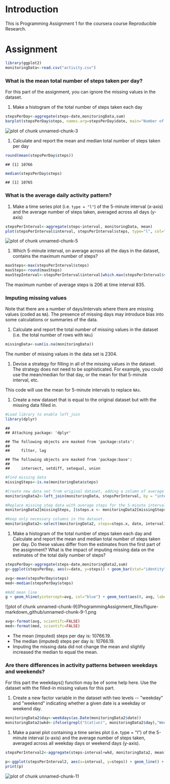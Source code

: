 Introduction
============

This is Programming Assignment 1 for the coursera course Reproducible Research.

Assignment
==========

``` r
library(ggplot2)
monitoringData<-read.csv("activity.csv")  
```

### What is the mean total number of steps taken per day?

For this part of the assignment, you can ignore the missing values in the dataset.
1. Make a histogram of the total number of steps taken each day

``` r
stepsPerDay<-aggregate(steps~date,monitoringData,sum)
barplot(stepsPerDay$steps, names.arg=stepsPerDay$date, main="Number of Steps per Day", xlab="Date", ylab="Number of Steps") 
```

![plot of chunk unnamed-chunk-3](ProgrammingAssignment_files/figure-markdown_github/unnamed-chunk-3-1.png)

1.  Calculate and report the mean and median total number of steps taken per day

``` r
round(mean(stepsPerDay$steps))
```

    ## [1] 10766

``` r
median(stepsPerDay$steps)
```

    ## [1] 10765

### What is the average daily activity pattern?

1.  Make a time series plot (i.e. `type = "l"`) of the 5-minute interval (x-axis) and the average number of steps taken, averaged across all days (y-axis)

``` r
stepsPerInterval<-aggregate(steps~interval, monitoringData, mean)
plot(stepsPerInterval$interval, stepsPerInterval$steps, type="l", col="blue", xlab="Time Interval", ylab="Average Number of Steps", main = "Average Number of Steps per Time Interval")
```

![plot of chunk unnamed-chunk-5](ProgrammingAssignment_files/figure-markdown_github/unnamed-chunk-5-1.png)

1.  Which 5-minute interval, on average across all the days in the dataset, contains the maximum number of steps?

``` r
maxSteps<-max(stepsPerInterval$steps)
maxSteps<-round(maxSteps)
maxStepInterval<-stepsPerInterval$interval[which.max(stepsPerInterval$steps)]
```

The maximum number of average steps is 206 at time interval 835.

### Imputing missing values

Note that there are a number of days/intervals where there are missing values (coded as `NA`). The presence of missing days may introduce bias into some calculations or summaries of the data.

1.  Calculate and report the total number of missing values in the dataset (i.e. the total number of rows with `NAs`)

``` r
missingData<-sum(is.na(monitoringData))
```

The number of missing values in the data set is 2304.

1.  Devise a strategy for filling in all of the missing values in the dataset. The strategy does not need to be sophisticated. For example, you could use the mean/median for that day, or the mean for that 5-minute interval, etc.

This code will use the mean for 5-minute intervals to replace `NAs`.

1.  Create a new dataset that is equal to the original dataset but with the missing data filled in.

``` r
#Load library to enable left_join 
library(dplyr)
```

    ## 
    ## Attaching package: 'dplyr'

    ## The following objects are masked from 'package:stats':
    ## 
    ##     filter, lag

    ## The following objects are masked from 'package:base':
    ## 
    ##     intersect, setdiff, setequal, union

``` r
#Find missing data
missingSteps<-is.na(monitoringData$steps)

#Create new data set from original dataset, adding a column of average steps per interval, using by interval.
monitoringData2<-left_join(monitoringData, stepsPerInterval, by = "interval")

#Replace missing step data with average steps for the 5-minute interval.
monitoringData2[missingSteps, ]$steps.x <- monitoringData2[missingSteps,]$steps.y

#Keep only necessary columns in the dataset.
monitoringData2<-select(monitoringData2, steps=steps.x, date, interval)    
```

1.  Make a histogram of the total number of steps taken each day and Calculate and report the mean and median total number of steps taken per day. Do these values differ from the estimates from the first part of the assignment? What is the impact of imputing missing data on the estimates of the total daily number of steps?

``` r
stepsPerDay<-aggregate(steps~date,monitoringData2,sum)
g<-ggplot(stepsPerDay, aes(x=date, y=steps)) + geom_bar(stat="identity") + labs(title="Number of Steps Taken per Day", x = "Date", y = "Number of Steps") + theme_bw() + theme(axis.text.x = element_text(angle = 90, hjust = 1), plot.title = element_text(hjust=0.5))

avg<-mean(stepsPerDay$steps)
med<-median(stepsPerDay$steps)

#Add mean line
g + geom_hline(yintercept=avg, col="blue") + geom_text(aes(0, avg, label = paste("Mean = ", round(avg)), vjust = -1), size = 3)
```

![plot of chunk unnamed-chunk-9](ProgrammingAssignment_files/figure-markdown_github/unnamed-chunk-9-1.png
``` r
avg<-format(avg, scientifc=FALSE)
med<-format(med, scientifc=FALSE)
```

-   The mean (imputed) steps per day is: 10766.19.
-   The median (imputed) steps per day is: 10766.19.
-   Imputing the missing data did not change the mean and slightly increased the median to equal the mean.

### Are there differences in activity patterns between weekdays and weekends?

For this part the weekdays() function may be of some help here. Use the dataset with the filled-in missing values for this part.

1.  Create a new factor variable in the dataset with two levels -- "weekday" and "weekend" indicating whether a given date is a weekday or weekend day.

``` r
monitoringData2$day<-weekdays(as.Date(monitoringData2$date))
monitoringData2$wkd<-ifelse(grepl("S(at|un)", monitoringData2$day),"Weekend","Weekday")
```

1.  Make a panel plot containing a time series plot (i.e. type = "l") of the 5-minute interval (x-axis) and the average number of steps taken, averaged across all weekday days or weekend days (y-axis).

``` r
stepsPerInterval2<-aggregate(steps~interval+wkd, monitoringData2, mean)

p<-ggplot(stepsPerInterval2, aes(x=interval, y=steps)) + geom_line() + labs(title="Number of Steps taken on Weekdays versus Weekends", x = "5-minute Interval", y = "Number of Steps") + theme_bw() + facet_grid(wkd~.)
print(p)
```

![plot of chunk unnamed-chunk-11](ProgrammingAssignment_files/figure-markdown_github/unnamed-chunk-11-1.png)
